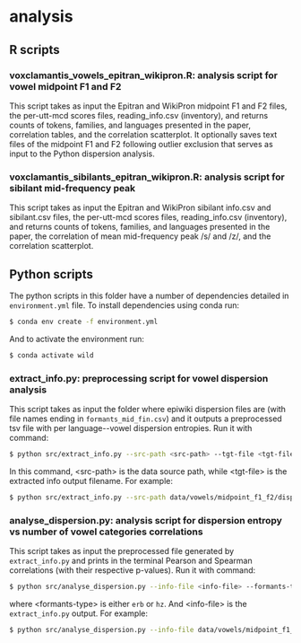 # analysis

## R scripts

### voxclamantis_vowels_epitran_wikipron.R: analysis script for vowel midpoint F1 and F2

This script takes as input the Epitran and WikiPron midpoint F1 and F2 files, the per-utt-mcd scores files, reading_info.csv (inventory), and returns counts of tokens, families, and languages presented in the paper, correlation tables, and the correlation scatterplot. It optionally saves text files of the midpoint F1 and F2 following outlier exclusion that serves as input to the Python dispersion analysis.

### voxclamantis_sibilants_epitran_wikipron.R: analysis script for sibilant mid-frequency peak

This script takes as input the Epitran and WikiPron sibilant info.csv and sibilant.csv files, the per-utt-mcd scores files, reading_info.csv (inventory), and returns counts of tokens, families, and languages presented in the paper, the correlation of mean mid-frequency peak /s/ and /z/, and the correlation scatterplot. 

## Python scripts

The python scripts in this folder have a number of dependencies detailed in `environment.yml` file. To install dependencies using conda run:
```bash
$ conda env create -f environment.yml
```
And to activate the environment run:
```bash
$ conda activate wild
```

### extract_info.py: preprocessing script for vowel dispersion analysis

This script takes as input the folder where epiwiki dispersion files are (with file names ending in `formants_mid_fin.csv`) and it outputs a preprocessed tsv file with per language--vowel dispersion entropies. Run it with command:
```bash
$ python src/extract_info.py --src-path <src-path> --tgt-file <tgt-file>
```
In this command, \<src-path\> is the data source path, while \<tgt-file\> is the extracted info output filename. For example:
```bash
$ python src/extract_info.py --src-path data/vowels/midpoint_f1_f2/dispersion_input_epiwiki/ --tgt-file data/vowels/midpoint_f1_f2/preprocessed.tsv
```
  
### analyse_dispersion.py: analysis script for dispersion entropy vs number of vowel categories correlations

This script takes as input the preprocessed file generated by `extract_info.py` and prints in the terminal Pearson and Spearman correlations (with their respective p-values). Run it with command:
```bash
$ python src/analyse_dispersion.py --info-file <info-file> --formants-type <formants-type>
```
where \<formants-type\> is either `erb` or `hz`. And \<info-file\> is the `extract_info.py` output. For example:
```bash
$ python src/analyse_dispersion.py --info-file data/vowels/midpoint_f1_f2/preprocessed.tsv --formants-type erb
```
